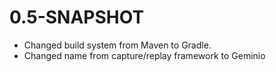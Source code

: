 # 0.5-SNAPSHOT
* Changed build system from Maven to Gradle.
* Changed name from capture/replay framework to Geminio